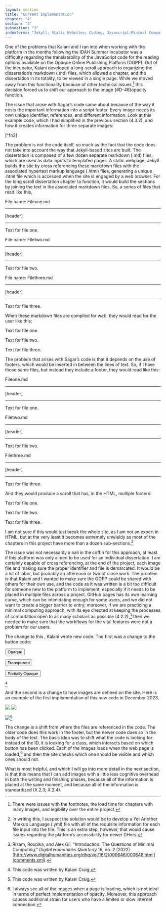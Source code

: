 ```yaml
---
layout: section
title: "Current Implementation"
chapter: "4"
section: "3"
subsection: "3"
indexterms: "Jekyll; Static Websites; Coding, Javascript;Minimal Computing;"
---
```


One of the problems that Kalani and I ran into when working with the platform in the months following the IDAH Summer Incubator was a difficulty regarding the translatability of the JavaScript code for the reading options available on the Opaque Online Publishing Platform (OOPP). Out of the incubator, Kalani developed a long-scroll approach to organizing the dissertation’s markdown (.md) files, which allowed a chapter, and the dissertation in its totality, to be viewed in a single page. While we moved away from this functionality because of other technical issues,[^fn1] this decision forced us to shift our approach to the image {#D-46}opacity</span> function.

The issue that arose with Sagar’s code came about because of the way it nests the important information into a script footer. Every image needs its own unique identifier, references, and different information. Look at this example code, which I had simplified in the previous section (4.3.2), and how it creates information for three separate images:

<script>

function toggleOpacity(mode) {

const partialLines = document.querySelectorAll('.partial-lines');

const opaqueLines = document.querySelectorAll('.opaque-lines');

const HenryReport = document.getElementById('HenryReport');

const henrydetail = document.getElementById('henrydetail');

// Remove the "active" class from all buttons

const buttons = document.querySelectorAll('.toggle-button');

buttons.forEach(button => {

button.classList.remove('active');

});

if (mode === 'partial') {

// Toggle partial lines

partialLines.forEach(line => {

line.style.backgroundColor = '#000000'; // Set background color to black

HenryReport.src = "{{ site.baseurl }}/assets/img/ReportoftheHenryPhippsIns3_1905-1906158_Partial.png";

henrydetail.src = "{{ site.baseurl }}/assets/img/ReportoftheHenryPhippsIns3_1905-1906158_Resize_Partial.jpg";

});

// Ensure opaque lines are fully visible

opaqueLines.forEach(line => {

line.style.opacity = '1';

line.style.backgroundColor = ''

});

            

} else if (mode === 'opaque') {

// Toggle opaque lines

opaqueLines.forEach(line => {

line.style.backgroundColor = '#000000'; // Set background color to black

HenryReport.src = "{{ site.baseurl }}/assets/img/ReportoftheHenryPhippsIns3_1905-1906158_Full.jpg";

henrydetail.src = "{{ site.baseurl }}/assets/img/ReportoftheHenryPhippsIns3_1905-1906158_Resize_Full.jpg";

});

// Ensure partial lines are fully visible

partialLines.forEach(line => {

line.style.opacity = '1';

line.style.backgroundColor = ''

});

}

else if (mode === 'non-opaque'){

HenryReport.src = "{{ site.baseurl }}/assets/img/ReportoftheHenryPhippsIns3_1905-1906158.jpg";

henrydetail.src = "{{ site.baseurl }}/assets/img/ReportoftheHenryPhippsIns3_1905-1906158_Resize.jpg";

partialLines.forEach(line => {

line.style.opacity = '1';

line.style.backgroundColor = ''

});

opaqueLines.forEach(line => {

line.style.opacity = '1';

line.style.backgroundColor = ''

});

}

// Add the "active" class to the clicked button

const activeButton = document.querySelector(`button[data-mode="${mode}"]`);

activeButton.classList.add('active');

        

}

</script>[^fn2]

The problem is not the code itself, so much as the fact that the code does not take into account the way that Jekyll-based sites are built. The dissertation is composed of a few dozen separate markdown (.md) files, which are used as data inputs to templated pages. A static webpage, Jekyll builds the site by cross referencing these markdown files with the associated hypertext markup language (.html) files, generating a unique .html file which is accessed when the site is engaged by a web browser. For the long scroll dissertation chapter to function, it would build the sections by joining the text in the associated markdown files. So, a series of files that read like this,

File name: Fileone.md

-----

[header]

-----

Text for file one.


File name: Filetwo.md

-----

[header]

-----

Text for file two.


File name: Filethree.md

-----

[header]

-----

Text for file three.

When these markdown files are compiled for web, they would read for the user like this:

Text for file one.

Text for file two.

Text for file three.

The problem that arises with Sagar’s code is that it depends on the use of footers, which would be inserted in between the lines of text. So, if I have those same files, but instead they include a footer, they would read like this:

Fileone.md

-----

[header]

-----

Text for file one.

<Footer1>


Filetwo.md

-----

[header]

-----

Text for file two.

<Footer2>

Filethree.md

-----

[header]

-----

Text for file three.

<Footer3>

And they would produce a scroll that has, in the HTML, multiple footers:

Text for file one.

<Footer1>

Text for file two.

<Footer2>

Text for file three.

<Footer3>

I am not sure if this would just break the whole site, as I am not an expert in HTML, but at the very least it becomes extremely unwieldy as most of the chapters in this project have more than a dozen sub-sections.[^fn3]

The issue was not necessarily a nail in the coffin for this approach, at least if this platform was only aimed to be used for an individual dissertation. I am certainly capable of cross referencing, at the end of the project, each image file and making sure the proper identifier and file is demarcated. It would be a lot of labor, but probably an afternoon or two of close work. The problem is that Kalani and I wanted to make sure the OOPP could be shared with others for their own use, and the code as it was written is a bit too difficult for someone new to the platform to implement, especially if it needs to be placed in multiple files across a project. GitHub pages has its own learning curve, which can be intimidating enough for some users, and we did not want to create a bigger barrier to entry; moreover, if we are practicing a minimal computing approach, with its eye directed at keeping the processes of computation open to as many scholars as possible (4.2.2),[^fn4] then we needed to make sure that the workflows for the vital features were not a problem for our users.

The change to this , Kalani wrote new code. The first was a change to the button code:

<div class="toggle-buttons">

<button id="opaqueBtn" class="toggle-button">Opaque</button>

<button id="transparentBtn" class="toggle-button">Transparent</button>

<button id="partiallyOpaqueBtn" class="toggle-button">Partially Opaque</button></div>[^fn5]

And the second is a change to how images are defined on the site. Here is an example of the first implementation of this new code in December 2023,

<img id="Barlow_1922_0001_cropped" class="opaque" src="{{ site.baseurl }}/assets/items/Barlow_1922_0001_cropped_opaque.jpg" style="max-width:60%;height:auto;">

<img id="Barlow_1922_0001_cropped" class="transparent" src="{{ site.baseurl }}/assets/items/Barlow_1922_0001_cropped.jpg" style="max-width:60%;height:auto;">

<img id="Barlow_1922_0001_cropped" class="partially-opaque" src="{{ site.baseurl }}/assets/items/Barlow_1922_0001_cropped_partial.jpg" style="max-width:60%;height:auto;">[^fn6]

The change is a shift from where the files are referenced in the code. The older code does this work in the footer, but the newer code does so in the body of the text. The basic idea was to shift what the code is looking for: instead of the ID, it is looking for a class, which interacts based on which button has been clicked. Each of the images loads when the web page is loaded,[^fn7] and then the site checks which one should be visible and which ones should not.

What is most helpful, and which I will go into more detail in the next section, is that this means that I can add images with a little less cognitive overhead in both the writing and finishing phases, because all of the information is placed at the same moment, and because all of the information is standardized (X.2.3; X.2.4).

[^fn1]: There were issues with the footnotes, the load time for chapters with many images, and legibility over the entire project.

[^fn2]: This code was written by Sagar Prabhu, and simplified by Sean Purcell.

[^fn3]: In writing this, I suspect the solution would be to develop a Yet Another Markup Language (.yml) file with all of the requisite information for each file input into the file. This is an extra step, however, that would cause issues regarding the platform’s accessibility for newer DHers.

[^fn4]: Risam, Roopika, and Alex Gil. “Introduction: The Questions of Minimal Computing.” *Digital Humanities Quarterly* 16, no. 2 (2022). [http://www.digitalhumanities.org/dhq/vol/16/2/000646/000646.html](comments.xml).

[^fn5]: This code was written by Kalani Craig.

[^fn6]: This code was written by Kalani Craig.

[^fn7]: I always see all of the images when a page is loading, which is not ideal in terms of perfect implementation of opacity. Moreover, this approach causes additional strain for users who have a limited or slow internet connection.